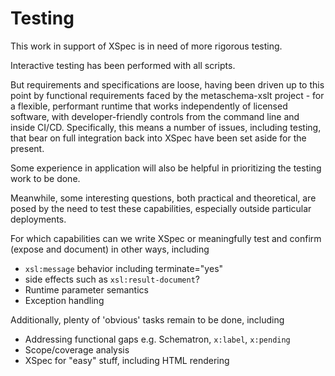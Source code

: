 # Testing

This work in support of XSpec is in need of more rigorous testing.

Interactive testing has been performed with all scripts.

But requirements and specifications are loose, having been driven up to this point by functional requirements faced by the metaschema-xslt project - for a flexible, performant runtime that works independently of licensed software, with developer-friendly controls from the command line and inside CI/CD. Specifically, this means a number of issues, including testing, that bear on full integration back into XSpec have been set aside for the present.

Some experience in application will also be helpful in prioritizing the testing work to be done.

Meanwhile, some interesting questions, both practical and theoretical, are posed by the need to test these capabilities, especially outside particular deployments.

For which capabilities can we write XSpec or meaningfully test and confirm (expose and document) in other ways, including

  - `xsl:message` behavior including terminate="yes"
  - side effects such as `xsl:result-document`?
  - Runtime parameter semantics
  - Exception handling

Additionally, plenty of 'obvious' tasks remain to be done, including

  - Addressing functional gaps e.g. Schematron, `x:label`, `x:pending`
  - Scope/coverage analysis
  - XSpec for "easy" stuff, including HTML rendering
